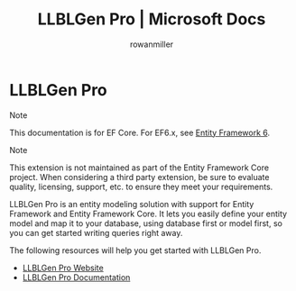 ﻿---
title: LLBLGen Pro | Microsoft Docs
author: rowanmiller
ms.author: divega
ms.date: 10/27/2016
ms.assetid: d66b9e4d-1ed9-4ac5-a473-957a7d82ea92
ms.technology: entity-framework-core
uid: core/extensions/llbl-gen-pro
---

# LLBLGen Pro

> [!NOTE]
> This documentation is for EF Core. For EF6.x, see [Entity Framework 6](../../ef6/index.md).

> [!NOTE]
> This extension is not maintained as part of the Entity Framework Core project. When considering a third party extension, be sure to evaluate quality, licensing, support, etc. to ensure they meet your requirements.

LLBLGen Pro is an entity modeling solution with support for Entity Framework and Entity Framework Core. It lets you easily define your entity model and map it to your database, using database first or model first, so you can get started writing queries right away.

The following resources will help you get started with LLBLGen Pro.
* [LLBLGen Pro Website](https://www.llblgen.com/)
* [LLBLGen Pro Documentation](http://www.llblgen.com/Pages/documentation.aspx)
